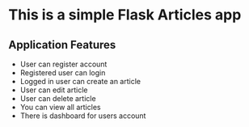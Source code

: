 # This is a simple Flask Articles app
## Application Features
+ User can register account
+ Registered user can login
+ Logged in user can create an article
+ User can edit article
+ User can delete article
+ You can view all articles
+ There is dashboard for users account
